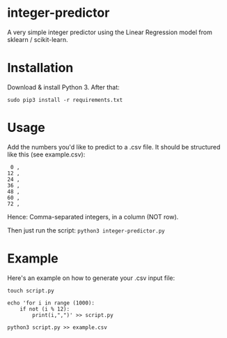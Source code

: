 # integer-predictor

A very simple integer predictor using the Linear Regression model from sklearn / scikit-learn. 

# Installation

Download & install Python 3. After that:

`sudo pip3 install -r requirements.txt`

# Usage

Add the numbers you'd like to predict to a .csv file. It should be structured like this (see example.csv):
```
 0 ,
12 ,
24 ,
36 ,
48 ,
60 ,
72 ,
```
 Hence: Comma-separated integers, in a column (NOT row).

Then just run the script:
`python3 integer-predictor.py`

# Example 

Here's an example on how to generate your .csv input file:

`touch script.py`

```
echo 'for i in range (1000):
    if not (i % 12):
        print(i,",")' >> script.py
```

`python3 script.py >> example.csv`



